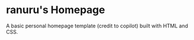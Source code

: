 # ranuru's Homepage

A basic personal homepage template (credit to copilot) built with HTML and CSS.

